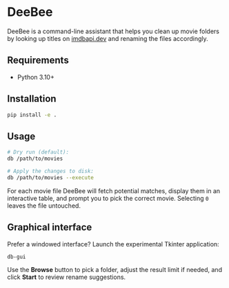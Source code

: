 # DeeBee

DeeBee is a command-line assistant that helps you clean up movie folders by
looking up titles on [imdbapi.dev](https://imdbapi.dev/) and renaming the files
accordingly.

## Requirements

* Python 3.10+

## Installation

```bash
pip install -e .
```

## Usage

```bash
# Dry run (default):
db /path/to/movies

# Apply the changes to disk:
db /path/to/movies --execute
```

For each movie file DeeBee will fetch potential matches, display them in an
interactive table, and prompt you to pick the correct movie. Selecting `0`
leaves the file untouched.

## Graphical interface

Prefer a windowed interface? Launch the experimental Tkinter application:

```bash
db-gui
```

Use the **Browse** button to pick a folder, adjust the result limit if needed,
and click **Start** to review rename suggestions.
